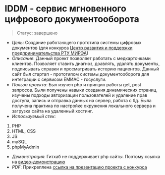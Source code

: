 # IDDM - сервис мгновенного цифрового документооборота
> Статус: завершено

- _Цель_:
Создание работающего прототипа системы цифровых документов (для конкурса [Центр развития и поддержки предпринимательства РТУ МИРЭА](https://student.mirea.ru/news/?ELEMENT_ID=4824))
- _Описание_:
Данный проект позволяет работать с медкарточками клиентов. Позволяет ставить диагноз, доавлять, удалять документы, подписывать справки и просматривать историю пациентов. Данный сайт был стартап - прототипом системы документооборота для интеграции с сервисом ЕМИАС - госуслуги. 
- _Польза проекта_: 
Был изучен php и принцип работы get, post запросов. Были получены навыки создания динамических страниц, изучены подходы авторизации пользователей и удаление прав доступа, запись и отправка данных на сервер, работа с бд. Была получена практика по настройке окружения локального сервера и загрузка сайта на удаленный хостинг.
- _Используемый стек_:
1. PHP
2. HTML, CSS
3. JS
4. mySQL
5. phpMyAdmin
- _Демонстрация_: 
Гитхаб не поддерживает php сайты. Поэтому ссылка на [видео-демонстрацию](https://drive.google.com/file/d/1rWaG3rlAa4h9fhogcEvgX93qHS9PCSch/view?usp=sharing)
- _PDF_: 
Прикреплена [ссылка на презентацию проекта с конкурса](https://docs.google.com/presentation/d/1bk3t3ejdBzJKp4tVZOjZhIWKRC8kw7NO/edit?usp=sharing&ouid=115022703188329207652&rtpof=true&sd=true)
